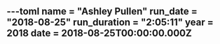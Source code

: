 ---toml
name = "Ashley Pullen"
run_date = "2018-08-25"
run_duration = "2:05:11"
year = 2018
date = 2018-08-25T00:00:00.000Z
---


